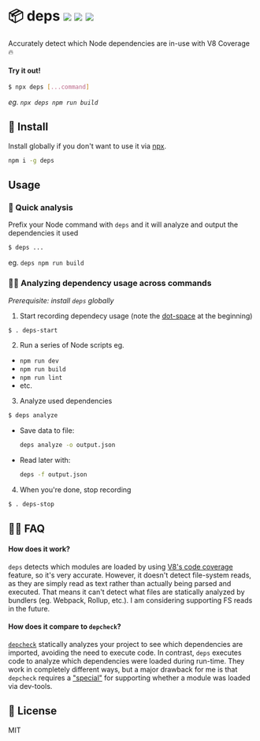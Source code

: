 # 📦 deps <a href="https://npm.im/deps"><img src="https://badgen.net/npm/v/deps"></a> <a href="https://npm.im/deps"><img src="https://badgen.net/npm/dm/deps"></a> <a href="https://packagephobia.now.sh/result?p=deps"><img src="https://packagephobia.now.sh/badge?p=deps"></a>

Accurately detect which Node dependencies are in-use with V8 Coverage 🔥

#### Try it out!
```sh
$ npx deps [...command]
```
_eg. `npx deps npm run build`_

## :rocket: Install
Install globally if you don't want to use it via [npx](https://blog.npmjs.org/post/162869356040/introducing-npx-an-npm-package-runner).
```sh
npm i -g deps
```

## Usage
### 🔬 Quick analysis
Prefix your Node command with `deps` and it will analyze and output the dependencies it used
```sh
$ deps ...
```
eg. `deps npm run build`

### 👩‍🔬 Analyzing dependency usage across commands
_Prerequisite: install `deps` globally_
1. Start recording dependecy usage (note the [dot-space](https://superuser.com/questions/1136409/what-is-the-dot-space-filename-command-doing-in-bash) at the beginning)
  ```sh
  $ . deps-start
  ```

2. Run a series of Node scripts eg.
  - `npm run dev`
  - `npm run build`
  - `npm run lint`
  - etc.

3. Analyze used dependencies
  ```sh
  $ deps analyze
  ```
  - Save data to file:
    ```sh
    deps analyze -o output.json
    ```
  - Read later with:
    ```sh
    deps -f output.json
    ```

4. When you're done, stop recording
  ```sh
  $ . deps-stop
  ```

## 💁‍♂️ FAQ

#### How does it work?
`deps` detects which modules are loaded by using [V8's code coverage](https://nodejs.org/api/cli.html#cli_node_v8_coverage_dir) feature, so it's very accurate. However, it doesn't detect file-system reads, as they are simply read as text rather than actually being parsed and executed. That means it can't detect what files are statically analyzed by bundlers (eg. Webpack, Rollup, etc.). I am considering supporting FS reads in the future.

#### How does it compare to `depcheck`?
[`depcheck`](https://github.com/depcheck/depcheck) statically analyzes your project to see which dependencies are imported, avoiding the need to execute code. In contrast, `deps` executes code to analyze which dependencies were loaded during run-time. They work in completely different ways, but a major drawback for me is that `depcheck` requires a ["special"](https://github.com/depcheck/depcheck#special) for supporting whether a module was loaded via dev-tools.

## 💼 License
MIT
